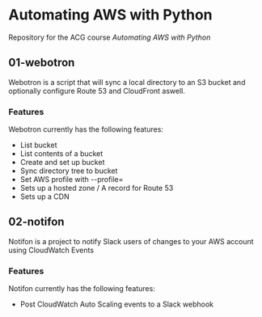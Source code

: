 # Automating AWS with Python

Repository for the ACG course *Automating AWS with Python*

## 01-webotron

Webotron is a script that will sync a local directory to an S3 bucket and optionally configure Route 53 and CloudFront aswell.

### Features

Webotron currently has the following features:

- List bucket
- List contents of a bucket
- Create and set up bucket
- Sync directory tree to bucket
- Set AWS profile with --profile=<profileName>
- Sets up a hosted zone / A record for Route 53
- Sets up a CDN

## 02-notifon

Notifon is a project to notify Slack users of changes to your AWS account using CloudWatch Events

### Features

Notifon currently has the following features:

- Post CloudWatch Auto Scaling events to a Slack webhook
